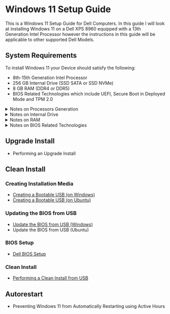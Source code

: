 # Windows 11 Setup Guide

This is a Windows 11 Setup Guide for Dell Computers. In this guide I will look at installing Windows 11 on a Dell XPS 8960 equipped with a 13th Generation Intel Processor however the instructions in this guide will be applicable to other supported Dell Models.

## System Requirements

To install Windows 11 your Device should satisfy the following:

* 8th-15th Generation Intel Processor
* 256 GB Internal Drive (SSD SATA or SSD NVMe)
* 8 GB RAM (DDR4 or DDR5)
* BIOS Related Technologies which include UEFI, Secure Boot in Deployed Mode and TPM 2.0

<details>
<summary>Notes on Processors Generation</summary>

> The minimum generation of processor supported by Microsoft is 8th Generation (Q4 2017 and newer):

> * [Microsoft: Supported Processors for Windows 11 (22H2-24H2)](https://learn.microsoft.com/en-us/windows-hardware/design/minimum/supported/windows-11-22h2-supported-intel-processors).

> However Microsoft's Windows 11 supported processor list only accounts for the age of the processor and not the processors overall capabilities:

> * Windows 11 can therefore unofficially be installed on a system with an unsupported earlier generation of processor that has greater capabilities than the Intel Celeron N4000, which is a low end 8th Generation processor that is officially supported. For example a comparison can be made on Intel's website [Intel: N4000 vs i3-6100T](https://ark.intel.com/content/www/us/en/ark/compare.html?productIds=88200,128988).

> * Windows 11 can unofficially be clean installed on systems with a higher end 6th and 7th Generation processor without impediment and the upgrade install can be carried out after a minor change in the registry outlined by Microsoft [Microsoft: Other Ways to Install Windows 11](https://support.microsoft.com/en-gb/windows/ways-to-install-windows-11-e0edbbfb-cfc5-4011-868b-2ce77ac7c70e). 

> * I tested this out on an OptiPlex 7040 with a 6th Generation i5-6500. Windows 11 performs acceptably on this system and will likely run okay with an i7-7xxx, i5-7xxx, i3-7xxx, i7-6xxx, i5-6xxx and i3-6xxx core processor which all are fabricated using a 14 nm lithography. 

> * Performance is poor with an earlier generation of processor that uses a larger lithography. You can use the Intel website to compare your processor to the N4000.

> **In Microsoft's article, Microsoft state that they do not recommend installing Windows 11 on an unsupported device and that they are not liable if your device does not work properly. Essentially all of these systems are out of warranty and there is no official support by Microsoft or OEMs.**

</details>

<details>
<summary>Notes on Internal Drive</summary>

> In my testing Windows 11 performs acceptably on a system with a SSD internal drive and is practically unusable on a system with a HDD internal drive. 

> 500 GB SSDs are now very affordable and any HDD should be replaced before attempted installation of Windows 11.

</details>

<details>
<summary>Notes on RAM</summary>

> Any compatible system, including systems with an unsupported 6th or 7th Generation Intel processor should be using DDR4 or DDR5 RAM. Ideally the system should be equipped with 8 GB or RAM or superior, although the minimum requirement is 4 GB.

> A system with DDR3 or earlier will be too slow to run Windows 11.

</details>

<details>
<summary>Notes on BIOS Related Technologies</summary>

> The Basic Input Output System (BIOS) is a program that is pre-installed on a device motherboard. It is responsible for initialising and testing a device's components, loading the operating system, and managing data flow between the operating system and other devices.

> Unified Extensive Firmware Interface (UEFI) was first implemented in 2011 and is essentially a feature rich version of BIOS. The term BIOS and UEFI are normally used interchangeably and pre-UEFI systems have a "Legacy BIOS". Windows 11 won't run on a Legacy BIOS.

> A number of UEFI features were developed with Windows 8 in 2012:
> * The Advanced Configuration and Power Interface (ACPI) Table within the devices firmware is used to embed an OEM product key.
> * Secure Boot only allows a signed bootloader to Boot, greatly reducing the effect of preboot ransomware which previously commonly hijacked a Windows OS.
> * Trusted Platform Module (TPM) which is used to ensure that an operating system and firmware is authentic and is used to store device sensitive information like passwords, encryption keys, and fingerprints.

> In late 2020 a major BootHole vulnerability (CVE-2020-10713) was discovered which effectively allowed hackers to bypass SecureBoot: 
> * Devices with 5th Generation Intel Processors and newer were addressed BIOS Updates to address this security vulnerability. These systems should all have a BIOS Date that is in 2021 or later that addresses this exploit.
> * Devices with older firmware were end of life and never patched and so effectively no longer have Secure Boot. These devices are incompatible with Windows 11.

</details>

## Upgrade Install

* Performing an Upgrade Install

## Clean Install

### Creating Installation Media

* [Creating a Bootable USB (on Windows)](/bootable_usb_windows/readme.md)
* [Creating a Bootable USB (on Ubuntu)](/bootable_usb_ubuntu/readme.md)

### Updating the BIOS from USB

* [Update the BIOS from USB (Windows)](/bios_update_usb_windows/readme.md)
* Update the BIOS from USB (Ubuntu)

### BIOS Setup

* [Dell BIOS Setup](/bios_setup/readme.md)

### Clean Install

* [Performing a Clean Install from USB](/clean_install/readme.md)

## Autorestart

* Preventing Windows 11 from Automatically Restarting using Active Hours
